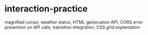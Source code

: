 # interaction-practice
magnified cursor, weather status, HTML geolocation API, CORS error prevention on API calls, transition integration, CSS grid implentation
